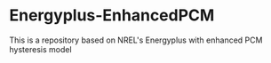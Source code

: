 # Energyplus-EnhancedPCM
This is a repository based on NREL's Energyplus with enhanced PCM hysteresis model

